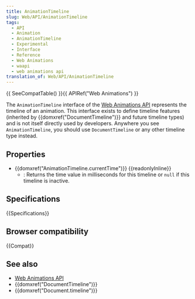 ```yaml
---
title: AnimationTimeline
slug: Web/API/AnimationTimeline
tags:
  - API
  - Animation
  - AnimationTimeline
  - Experimental
  - Interface
  - Reference
  - Web Animations
  - waapi
  - web animations api
translation_of: Web/API/AnimationTimeline
---
```

{{ SeeCompatTable() }}{{ APIRef("Web Animations") }}

The `AnimationTimeline` interface of the [Web Animations API](/ko/docs/Web/API/Web_Animations_API) represents the timeline of an animation. This interface exists to define timeline features (inherited by {{domxref("DocumentTimeline")}} and future timeline types) and is not itself directly used by developers. Anywhere you see `AnimationTimeline`, you should use `DocumentTimeline` or any other timeline type instead.

## Properties

- {{domxref("AnimationTimeline.currentTime")}} {{readonlyInline}}
  - : Returns the time value in milliseconds for this timeline or `null` if this timeline is inactive.

## Specifications

{{Specifications}}

## Browser compatibility

{{Compat}}

## See also

- [Web Animations API](/ko/docs/Web/API/Web_Animations_API)
- {{domxref("DocumentTimeline")}}
- {{domxref("Document.timeline")}}

